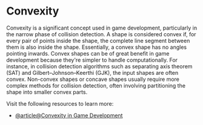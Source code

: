 # Convexity

Convexity is a significant concept used in game development, particularly in the narrow phase of collision detection. A shape is considered convex if, for every pair of points inside the shape, the complete line segment between them is also inside the shape. Essentially, a convex shape has no angles pointing inwards. Convex shapes can be of great benefit in game development because they're simpler to handle computationally. For instance, in collision detection algorithms such as separating axis theorem (SAT) and Gilbert–Johnson–Keerthi (GJK), the input shapes are often convex. Non-convex shapes or concave shapes usually require more complex methods for collision detection, often involving partitioning the shape into smaller convex parts.

Visit the following resources to learn more:

- [@article@Convexity in Game Development](https://www.gamedeveloper.com/game-platforms/understanding-convexity-in-ltv-modelling)
